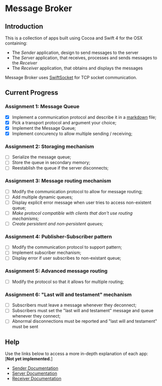 # Message Broker
## Introduction
This is a collection of apps built using Cocoa and Swift 4 for the OSX containing:
* The _Sender_ application, design to send messages to the server
* The _Server_ application, that receives, processes and sends messages to the _Receiver_
* The _Receiver_ application, that obtains and displays the messages

Message Broker uses [SwiftSocket](https://github.com/swiftsocket/SwiftSocket) for TCP socket communication.

## Current Progress

### Assignment 1: Message Queue
- [x] Implement a communication protocol and describe it in a [markdown](www.google.com) file;
- [x] Pick a transport protocol and argument your choice;
- [x] Implement the Message Queue;
- [x] Implement concurency to allow multiple sending / receiving;

### Assignment 2: Storaging mechanism
- [ ] Serialize the message queue;
- [ ] Store the queue in secondary memory;
- [ ] Reestablish the queue if the server disconnects;

### Assignment 3: Message routing mechanism
- [ ] Modify the communication protocol to allow for message routing;
- [ ] Add multiple dynamic queues;
- [ ] Display explicit error message when user tries to access non-existent queue;
- [ ] _Make protocol compatible with clients that don't use routing mechanisms;_
- [ ] _Create persistent and non-persistent queues;_

### Assignment 4: Publisher-Subscriber pattern
- [ ] Modify the communication protocol to support pattern;
- [ ] Implement subscriber mechanism;
- [ ] Display error if user subscribes to non-existant queue;

### Assignment 5: Advanced message routing
- [ ] Modify the protocol so that it allows for multiple routing;

### Assignment 6: "Last will and testament" mechanism
- [ ] Subscribers must leave a message whenever they deconnect;
- [ ] Subscribers must set the "last will and testament" message and queue whenever they connect;
- [ ] Abnormal disconnections must be reported and "last will and testament" must be sent

## Help
Use the links below to access a more in-depth explanation of each app: [**Not yet implemented.**]
* [Sender Documentation](https://www.youtube.com/watch?v=nowXNscWa20)
* [Server Documentation](https://www.youtube.com/watch?v=nowXNscWa20)
* [Receiver Documentation](https://www.youtube.com/watch?v=nowXNscWa20)
